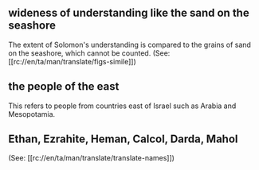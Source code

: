 ## wideness of understanding like the sand on the seashore ##

The extent of Solomon's understanding is compared to the grains of sand on the seashore, which cannot be counted. (See: [[rc://en/ta/man/translate/figs-simile]])

## the people of the east ##

This refers to people from countries east of Israel such as Arabia and Mesopotamia.

## Ethan, Ezrahite, Heman, Calcol, Darda, Mahol ##

(See: [[rc://en/ta/man/translate/translate-names]])
